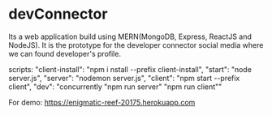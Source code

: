 # devConnector
Its a web application build using MERN(MongoDB, Express, ReactJS and NodeJS). It is the prototype for the developer connector social media where we can found developer's profile. 

scripts:
    "client-install": "npm i nstall --prefix client-install",
    "start": "node server.js",
    "server": "nodemon server.js",
    "client": "npm start --prefix client",
    "dev": "concurrently \"npm run server\" \"npm run client\""





For demo:
https://enigmatic-reef-20175.herokuapp.com
